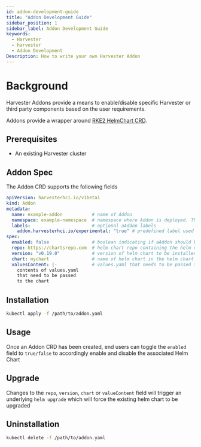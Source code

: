 ```yaml
---
id: addon-development-guide
title: "Addon Development Guide"
sidebar_position: 1
sidebar_label: Addon Development Guide
keywords:
  - Harvester
  - harvester
  - Addon Development
Description: How to write your own Harvester Addon
---
```


# Background
Harvester Addons provide a means to enable/disable specific Harvester or third party components based on the user requirements. 

Addons provide a wrapper around [RKE2 HelmChart CRD](https://docs.rke2.io/helm#using-the-helm-crd).


## Prerequisites

- An existing Harvester cluster

## Addon Spec

The Addon CRD supports the following fields

```yaml
apiVersion: harvesterhci.io/v1beta1
kind: Addon                         
metadata:
  name: example-addon           # name of Addon
  namespace: example-namespace  # namespace where Addon is deployed. The associated k8s components will be deployed in the same namespace as the Addon crd
  labels:                       # optional aAddon labels
    addon.harvesterhci.io/experimental: "true" # predefined label used by Harvester dashboard to indicate experimental tag in UI
spec:
  enabled: false                # boolean indicating if aAddon should be enabled or disabled on definition
  repo: https://chartsrepo.com  # helm chart repo containing the helm chart being managed by Addon
  version: "v0.19.0"            # version of helm chart to be installed
  chart: mychart                # name of helm chart in the helm chart repo
  valuesContent: |-             # values.yaml that needs to be passed to the helm chart
    contents of values.yaml
    that need to be passed
    to the chart
```

## Installation

```bash
kubectl apply -f /path/to/addon.yaml
```

## Usage
Once an Addon CRD has been created, end users can toggle the `enabled` field to `true/false` to accordingly enable and disable the associated Helm Chart

## Upgrade
Changes to the `repo`, `version`, `chart` or `valueContent` field will trigger an underlying `helm upgrade` which will force the existing helm chart to be upgraded

## Uninstallation

```bash
kubectl delete -f /path/to/addon.yaml
```

